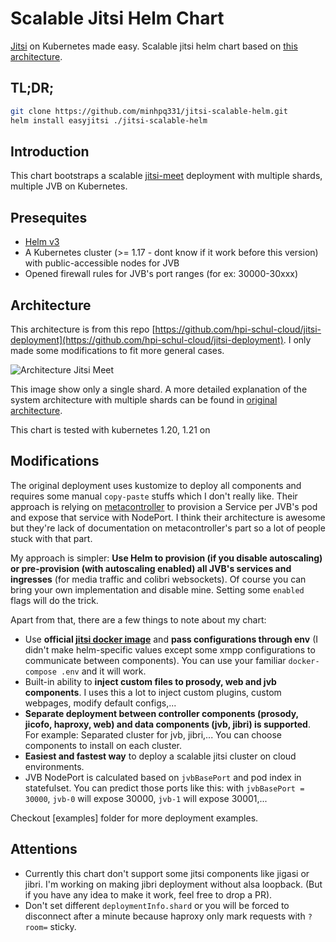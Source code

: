 # Scalable Jitsi Helm Chart

[Jitsi](https://jitsi.org/jitsi-meet/) on Kubernetes made easy. Scalable jitsi helm chart based on [this architecture](https://github.com/hpi-schul-cloud/jitsi-deployment). 

## TL;DR;

```bash
git clone https://github.com/minhpq331/jitsi-scalable-helm.git
helm install easyjitsi ./jitsi-scalable-helm
```

## Introduction

This chart bootstraps a scalable [jitsi-meet](https://jitsi.org/jitsi-meet/) deployment with multiple shards, multiple JVB on Kubernetes.

## Presequites

- [Helm v3](https://helm.sh)
- A Kubernetes cluster (>= 1.17 - dont know if it work before this version) with public-accessible nodes for JVB
- Opened firewall rules for JVB's port ranges (for ex: 30000-30xxx)

## Architecture

This architecture is from this repo [https://github.com/hpi-schul-cloud/jitsi-deployment](https://github.com/hpi-schul-cloud/jitsi-deployment). I only made some modifications to fit more general cases.

![Architecture Jitsi Meet](https://github.com/hpi-schul-cloud/jitsi-deployment/blob/master/docs/architecture/build/jitsi_meet_one_shard.png)

This image show only a single shard. A more detailed explanation of the system architecture with multiple shards can be found in [original architecture](https://github.com/hpi-schul-cloud/jitsi-deployment/blob/master/docs/architecture/architecture.md).

This chart is tested with kubernetes 1.20, 1.21 on 

## Modifications

The original deployment uses kustomize to deploy all components and requires some manual `copy-paste` stuffs which I don't really like. Their approach is relying on [metacontroller](https://github.com/metacontroller/metacontroller) to provision a Service per JVB's pod and expose that service with NodePort. I think their architecture is awesome but they're lack of documentation on metacontroller's part so a lot of people stuck with that part.

My approach is simpler: **Use Helm to provision (if you disable autoscaling) or pre-provision (with autoscaling enabled) all JVB's services and ingresses** (for media traffic and colibri websockets). Of course you can bring your own implementation and disable mine. Setting some `enabled` flags will do the trick.

Apart from that, there are a few things to note about my chart:

- Use **official [jitsi docker image](https://github.com/jitsi/docker-jitsi-meet)** and **pass configurations through env** (I didn't make helm-specific values except some xmpp configurations to communicate between components). You can use your familiar `docker-compose .env` and it will work.
- Built-in ability to **inject custom files to prosody, web and jvb components**. I uses this a lot to inject custom plugins, custom webpages, modify default configs,...
- **Separate deployment between controller components (prosody, jicofo, haproxy, web) and data components (jvb, jibri) is supported**. For example: Separated cluster for jvb, jibri,... You can choose components to install on each cluster.
- **Easiest and fastest way** to deploy a scalable jitsi cluster on cloud environments.
- JVB NodePort is calculated based on `jvbBasePort` and pod index in statefulset. You can predict those ports like this: with `jvbBasePort = 30000`, `jvb-0` will expose 30000, `jvb-1` will expose 30001,...

Checkout [examples] folder for more deployment examples.

## Attentions

- Currently this chart don't support some jitsi components like jigasi or jibri. I'm working on making jibri deployment without alsa loopback. (But if you have any idea to make it work, feel free to drop a PR).
- Don't set different `deploymentInfo.shard` or you will be forced to disconnect after a minute because haproxy only mark requests with `?room=` sticky.